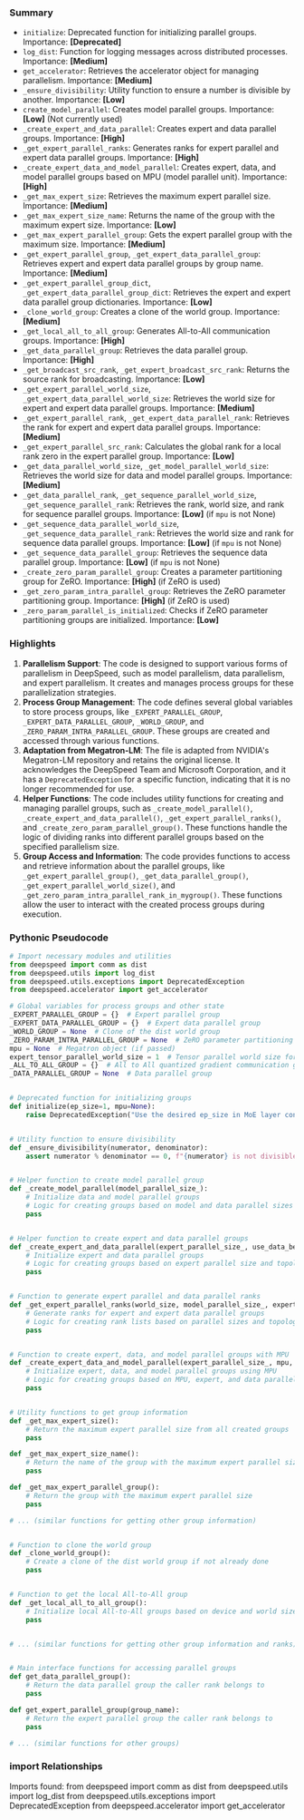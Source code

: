 

### Summary



* `initialize`: Deprecated function for initializing parallel groups. Importance: **[Deprecated]**
* `log_dist`: Function for logging messages across distributed processes. Importance: **[Medium]**
* `get_accelerator`: Retrieves the accelerator object for managing parallelism. Importance: **[Medium]**
* `_ensure_divisibility`: Utility function to ensure a number is divisible by another. Importance: **[Low]**
* `create_model_parallel`: Creates model parallel groups. Importance: **[Low]** (Not currently used)
* `_create_expert_and_data_parallel`: Creates expert and data parallel groups. Importance: **[High]**
* `_get_expert_parallel_ranks`: Generates ranks for expert parallel and expert data parallel groups. Importance: **[High]**
* `_create_expert_data_and_model_parallel`: Creates expert, data, and model parallel groups based on MPU (model parallel unit). Importance: **[High]**
* `_get_max_expert_size`: Retrieves the maximum expert parallel size. Importance: **[Medium]**
* `_get_max_expert_size_name`: Returns the name of the group with the maximum expert size. Importance: **[Low]**
* `_get_max_expert_parallel_group`: Gets the expert parallel group with the maximum size. Importance: **[Medium]**
* `_get_expert_parallel_group`, `_get_expert_data_parallel_group`: Retrieves expert and expert data parallel groups by group name. Importance: **[Medium]**
* `_get_expert_parallel_group_dict`, `_get_expert_data_parallel_group_dict`: Retrieves the expert and expert data parallel group dictionaries. Importance: **[Low]**
* `_clone_world_group`: Creates a clone of the world group. Importance: **[Medium]**
* `_get_local_all_to_all_group`: Generates All-to-All communication groups. Importance: **[High]**
* `_get_data_parallel_group`: Retrieves the data parallel group. Importance: **[High]**
* `_get_broadcast_src_rank`, `_get_expert_broadcast_src_rank`: Returns the source rank for broadcasting. Importance: **[Low]**
* `_get_expert_parallel_world_size`, `_get_expert_data_parallel_world_size`: Retrieves the world size for expert and expert data parallel groups. Importance: **[Medium]**
* `_get_expert_parallel_rank`, `_get_expert_data_parallel_rank`: Retrieves the rank for expert and expert data parallel groups. Importance: **[Medium]**
* `_get_expert_parallel_src_rank`: Calculates the global rank for a local rank zero in the expert parallel group. Importance: **[Low]**
* `_get_data_parallel_world_size`, `_get_model_parallel_world_size`: Retrieves the world size for data and model parallel groups. Importance: **[Medium]**
* `_get_data_parallel_rank`, `_get_sequence_parallel_world_size`, `_get_sequence_parallel_rank`: Retrieves the rank, world size, and rank for sequence parallel groups. Importance: **[Low]** (if `mpu` is not None)
* `_get_sequence_data_parallel_world_size`, `_get_sequence_data_parallel_rank`: Retrieves the world size and rank for sequence data parallel groups. Importance: **[Low]** (if `mpu` is not None)
* `_get_sequence_data_parallel_group`: Retrieves the sequence data parallel group. Importance: **[Low]** (if `mpu` is not None)
* `_create_zero_param_parallel_group`: Creates a parameter partitioning group for ZeRO. Importance: **[High]** (if ZeRO is used)
* `_get_zero_param_intra_parallel_group`: Retrieves the ZeRO parameter partitioning group. Importance: **[High]** (if ZeRO is used)
* `_zero_param_parallel_is_initialized`: Checks if ZeRO parameter partitioning groups are initialized. Importance: **[Low]**

### Highlights



1. **Parallelism Support**: The code is designed to support various forms of parallelism in DeepSpeed, such as model parallelism, data parallelism, and expert parallelism. It creates and manages process groups for these parallelization strategies.
2. **Process Group Management**: The code defines several global variables to store process groups, like `_EXPERT_PARALLEL_GROUP`, `_EXPERT_DATA_PARALLEL_GROUP`, `_WORLD_GROUP`, and `_ZERO_PARAM_INTRA_PARALLEL_GROUP`. These groups are created and accessed through various functions.
3. **Adaptation from Megatron-LM**: The file is adapted from NVIDIA's Megatron-LM repository and retains the original license. It acknowledges the DeepSpeed Team and Microsoft Corporation, and it has a `DeprecatedException` for a specific function, indicating that it is no longer recommended for use.
4. **Helper Functions**: The code includes utility functions for creating and managing parallel groups, such as `_create_model_parallel()`, `_create_expert_and_data_parallel()`, `_get_expert_parallel_ranks()`, and `_create_zero_param_parallel_group()`. These functions handle the logic of dividing ranks into different parallel groups based on the specified parallelism size.
5. **Group Access and Information**: The code provides functions to access and retrieve information about the parallel groups, like `_get_expert_parallel_group()`, `_get_data_parallel_group()`, `_get_expert_parallel_world_size()`, and `_get_zero_param_intra_parallel_rank_in_mygroup()`. These functions allow the user to interact with the created process groups during execution.

### Pythonic Pseudocode

```python
# Import necessary modules and utilities
from deepspeed import comm as dist
from deepspeed.utils import log_dist
from deepspeed.utils.exceptions import DeprecatedException
from deepspeed.accelerator import get_accelerator

# Global variables for process groups and other state
_EXPERT_PARALLEL_GROUP = {}  # Expert parallel group
_EXPERT_DATA_PARALLEL_GROUP = {}  # Expert data parallel group
_WORLD_GROUP = None  # Clone of the dist world group
_ZERO_PARAM_INTRA_PARALLEL_GROUP = None  # ZeRO parameter partitioning group
mpu = None  # Megatron object (if passed)
expert_tensor_parallel_world_size = 1  # Tensor parallel world size for experts
_ALL_TO_ALL_GROUP = {}  # All to All quantized gradient communication groups
_DATA_PARALLEL_GROUP = None  # Data parallel group


# Deprecated function for initializing groups
def initialize(ep_size=1, mpu=None):
    raise DeprecatedException("Use the desired ep_size in MoE layer constructor instead.")


# Utility function to ensure divisibility
def _ensure_divisibility(numerator, denominator):
    assert numerator % denominator == 0, f"{numerator} is not divisible by {denominator}"


# Helper function to create model parallel group
def _create_model_parallel(model_parallel_size_):
    # Initialize data and model parallel groups
    # Logic for creating groups based on model and data parallel sizes
    pass


# Helper function to create expert and data parallel groups
def _create_expert_and_data_parallel(expert_parallel_size_, use_data_before_expert_parallel_=False):
    # Initialize expert and data parallel groups
    # Logic for creating groups based on expert parallel size and topology
    pass


# Function to generate expert parallel and data parallel ranks
def _get_expert_parallel_ranks(world_size, model_parallel_size_, expert_parallel_size_, use_data_before_expert_parallel_):
    # Generate ranks for expert and expert data parallel groups
    # Logic for creating rank lists based on parallel sizes and topology
    pass


# Function to create expert, data, and model parallel groups with MPU
def _create_expert_data_and_model_parallel(expert_parallel_size_, mpu, use_data_before_expert_parallel_=False):
    # Initialize expert, data, and model parallel groups using MPU
    # Logic for creating groups based on MPU, expert, and data parallel sizes
    pass


# Utility functions to get group information
def _get_max_expert_size():
    # Return the maximum expert parallel size from all created groups
    pass

def _get_max_expert_size_name():
    # Return the name of the group with the maximum expert parallel size
    pass

def _get_max_expert_parallel_group():
    # Return the group with the maximum expert parallel size
    pass

# ... (similar functions for getting other group information)


# Function to clone the world group
def _clone_world_group():
    # Create a clone of the dist world group if not already done
    pass


# Function to get the local All-to-All group
def _get_local_all_to_all_group():
    # Initialize local All-to-All groups based on device and world size
    pass


# ... (similar functions for getting other group information and ranks)


# Main interface functions for accessing parallel groups
def get_data_parallel_group():
    # Return the data parallel group the caller rank belongs to
    pass

def get_expert_parallel_group(group_name):
    # Return the expert parallel group the caller rank belongs to
    pass

# ... (similar functions for other groups)
```


### import Relationships

Imports found:
from deepspeed import comm as dist
from deepspeed.utils import log_dist
from deepspeed.utils.exceptions import DeprecatedException
from deepspeed.accelerator import get_accelerator